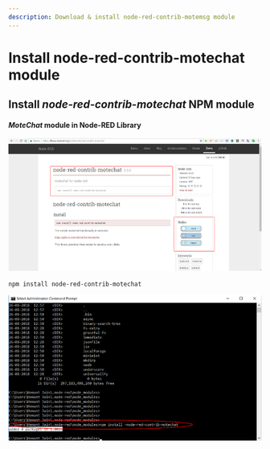 ```yaml
---
description: Download & install node-red-contrib-motemsg module
---
```


# Install node-red-contrib-motechat module

## Install _node-red-contrib-motechat_ NPM module

#### _MoteChat_ module in Node-RED Library

![](.gitbook/assets/nr_lib_mc.png)

```text
npm install node-red-contrib-motechat
```

![](.gitbook/assets/nr-contrib-motechat-install.png)



